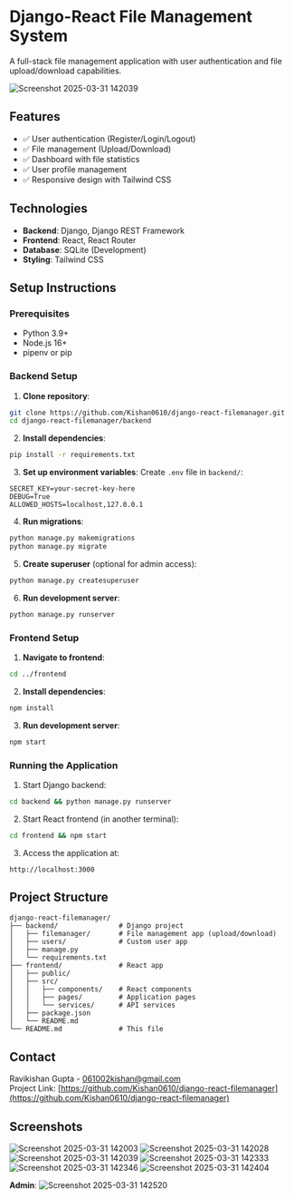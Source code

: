 # Django-React File Management System

A full-stack file management application with user authentication and file upload/download capabilities.

![Screenshot 2025-03-31 142039](https://github.com/user-attachments/assets/6f130d23-14f3-464b-951e-340b4295801d)

## Features

- ✅ User authentication (Register/Login/Logout)
- ✅ File management (Upload/Download)
- ✅ Dashboard with file statistics
- ✅ User profile management
- ✅ Responsive design with Tailwind CSS

## Technologies

- **Backend**: Django, Django REST Framework
- **Frontend**: React, React Router
- **Database**: SQLite (Development)
- **Styling**: Tailwind CSS

## Setup Instructions

### Prerequisites

- Python 3.9+
- Node.js 16+
- pipenv or pip

### Backend Setup

1. **Clone repository**:
```bash
git clone https://github.com/Kishan0610/django-react-filemanager.git
cd django-react-filemanager/backend
```

2. **Install dependencies**:
```bash
pip install -r requirements.txt
```

3. **Set up environment variables**:
Create `.env` file in `backend/`:
```env
SECRET_KEY=your-secret-key-here
DEBUG=True
ALLOWED_HOSTS=localhost,127.0.0.1
```

4. **Run migrations**:
```bash
python manage.py makemigrations
python manage.py migrate
```

5. **Create superuser** (optional for admin access):
```bash
python manage.py createsuperuser
```

6. **Run development server**:
```bash
python manage.py runserver
```

### Frontend Setup

1. **Navigate to frontend**:
```bash
cd ../frontend
```

2. **Install dependencies**:
```bash
npm install
```

3. **Run development server**:
```bash
npm start
```

### Running the Application

1. Start Django backend:
```bash
cd backend && python manage.py runserver
```

2. Start React frontend (in another terminal):
```bash
cd frontend && npm start
```

3. Access the application at:
```
http://localhost:3000
```

## Project Structure

```
django-react-filemanager/
├── backend/               # Django project
│   ├── filemanager/       # File management app (upload/download)
│   ├── users/             # Custom user app
│   ├── manage.py
│   └── requirements.txt
├── frontend/              # React app
│   ├── public/
│   ├── src/
│   │   ├── components/    # React components
│   │   ├── pages/         # Application pages
│   │   └── services/      # API services
│   ├── package.json
│   └── README.md
└── README.md              # This file
```

## Contact

Ravikishan Gupta - 061002kishan@gmail.com  
Project Link: [https://github.com/Kishan0610/django-react-filemanager](https://github.com/Kishan0610/django-react-filemanager)


## Screenshots
![Screenshot 2025-03-31 142003](https://github.com/user-attachments/assets/ec5cf5de-f2de-4fac-bd79-dd81426d35fb)
![Screenshot 2025-03-31 142028](https://github.com/user-attachments/assets/95f9217d-a0c7-4984-a503-4173785c0087)
![Screenshot 2025-03-31 142039](https://github.com/user-attachments/assets/08bc420e-dec0-4139-a9e4-d12fb8acbca6)
![Screenshot 2025-03-31 142333](https://github.com/user-attachments/assets/f22be42c-c820-4759-88c9-f5e2977da24e)
![Screenshot 2025-03-31 142346](https://github.com/user-attachments/assets/d34b2b12-6c6a-4185-963c-fb2b3c247694)
![Screenshot 2025-03-31 142404](https://github.com/user-attachments/assets/618fd93f-dce0-4280-8e37-0a37627837ab)

 **Admin**:
![Screenshot 2025-03-31 142520](https://github.com/user-attachments/assets/21a81d62-8e3b-494f-b578-b821981eb9fd)



